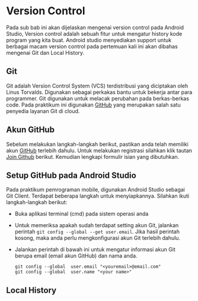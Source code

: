# Version Control
Pada sub bab ini akan dijelaskan mengenai version control pada Android Studio, Version control adalah sebuah fitur untuk mengatur history kode program yang kita buat. Android studio menyediakan support untuk berbagai macam version control pada pertemuan kali ini akan dibahas mengenai Git dan Local History.

## Git

Git adalah Version Control System (VCS) terdistribusi yang diciptakan oleh Linus
Torvalds. Digunakan sebagai perkakas bantu untuk bekerja antar para programmer.
Git digunakan untuk melacak perubahan pada berkas-berkas code. Pada praktikum
ini digunakan [GitHub](https://github.com) yang merupakan salah satu penyedia layanan Git di cloud.

## Akun GitHub

Sebelum melakukan langkah-langkah berikut, pastikan anda telah memiliki akun
[GitHub](http://github.com) terlebih dahulu. Untuk melakukan registrasi silahkan
klik tautan [Join Github](https://github.com/join) berikut. Kemudian lengkapi
formulir isian yang dibutuhkan.

## Setup GitHub pada Android Studio

Pada praktikum pemrograman mobile, digunakan Android Studio sebagai Git Client.
Terdapat beberapa langkah untuk menyiapkannya. Silahkan ikuti langkah-langkah
berikut:

- Buka aplikasi terminal (cmd) pada sistem operasi anda
- Untuk memeriksa apakah sudah terdapat setting akun Git, jalankan perintah `git
 config --global --get user.email`. Jika hasil perintah kosong, maka anda perlu
 mengkonfigurasi akun Git terlebih dahulu.
- Jalankan perintah di bawah ini untuk mengatur informasi akun Git berupa email
 (email akun GitHub) dan nama anda.

  ```
  git config --global  user.email "<youremail>@email.com"
  git config --global  user.name "<your name>"
  ```
## Local History
